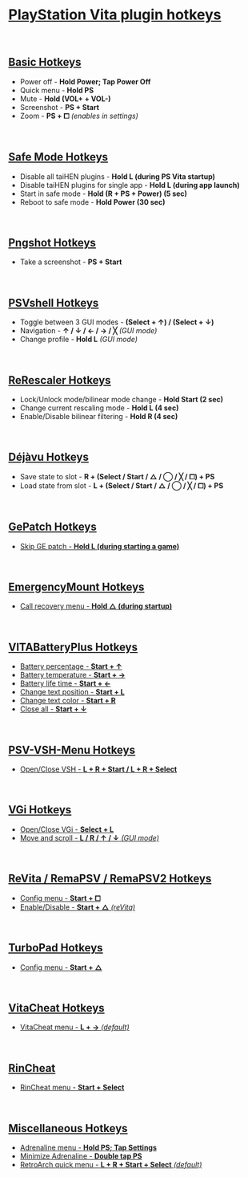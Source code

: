 # <u>PlayStation Vita plugin hotkeys</u>
<br>

## <u>Basic Hotkeys</u>
- Power off - **Hold Power; Tap Power Off**
- Quick menu - **Hold PS**
- Mute - **Hold (VOL+ + VOL-)**
- Screenshot - **PS + Start**
- Zoom - **PS + ⧠** *(enables in settings)*
<br>

## <u>Safe Mode Hotkeys</u>
- Disable all taiHEN plugins - **Hold L (during PS Vita startup)**
- Disable taiHEN plugins for single app - **Hold L (during app launch)**
- Start in safe mode - **Hold (R + PS + Power) (5 sec)**
- Reboot to safe mode - **Hold Power (30 sec)**
<br>

## <u>[Pngshot Hotkeys](https://github.com/xyzz/pngshot#usage)</u>
- Take a screenshot - **PS + Start**
<br>

## <u>[PSVshell Hotkeys](https://github.com/Electry/PSVshell#how-to-use)</u>
- Toggle between 3 GUI modes - **(Select + ↑) / (Select + ↓)**
- Navigation - **↑ / ↓ / ← / → / ╳** *(GUI mode)*
- Change profile - **Hold L** *(GUI mode)*
<br>

## <u>[ReRescaler Hotkeys](http://wololo.net/talk/viewtopic.php?f=52&t=49666)</u>
- Lock/Unlock mode/bilinear mode change - **Hold Start (2 sec)** 
- Change current rescaling mode - **Hold L (4 sec)**
- Enable/Disable bilinear filtering - **Hold R (4 sec)**
<br>

## <u>[Déjàvu Hotkeys](https://github.com/TheOfficialFloW/dejavu#saveload-state-procedure)</u>
- Save state to slot - **R + (Select / Start / △ / ◯ / ╳ / ⧠) + PS**
- Load state from slot - **L + (Select / Start / △ / ◯ / ╳ / ⧠) + PS**
<br>

## <u>[GePatch Hotkeys](https://github.com/TheOfficialFloW/GePatch#changelog-v02)
- Skip GE patch - **Hold L (during starting a game)**
<br>

## <u>[EmergencyMount Hotkeys](https://forum.devchroma.nl/index.php/topic,183.0.html)</u>
- Call recovery menu - **Hold △ (during startup)**
<br>

## <u>[VITABatteryPlus Hotkeys](https://github.com/Electric1447/VITABatteryPlus#controls)</u>
- Battery percentage - **Start + ↑**
- Battery temperature - **Start + →**
- Battery life time - **Start + ←**
- Change text position - **Start + L**
- Change text color - **Start + R**
- Close all - **Start + ↓**
<br>

## <u>[PSV-VSH-Menu Hotkeys](https://github.com/SilentNightx/PSV-VSH-Menu#installation)</u>
- Open/Close VSH - **L + R + Start / L + R + Select**
<br>

## <u>[VGi Hotkeys](https://github.com/Electry/VGi#controls)</u>
- Open/Close VGi - **Select + L**
- Move and scroll - **L / R / ↑ / ↓** *(GUI mode)*
<br>

## <u>[ReVita ](https://github.com/MERLev/reVita#usage)[/ RemaPSV ](https://wololo.net/talk/viewtopic.php?t=49752)[/ RemaPSV2 Hotkeys](https://github.com/MERLev/remaPSV2#installation)</u>
- Config menu - **Start + ⧠**
- Enable/Disable - **Start + △** *(reVita)*
<br>

## <u>[TurboPad Hotkeys](https://wololo.net/talk/viewtopic.php?t=48065)</u>
- Config menu - **Start + △**
<br>

## <u>[VitaCheat Hotkeys](https://www.cfwaifu.com/vitacheat)</u>
- VitaCheat menu - **L + →** *(default)*
<br>

## <u>[RinCheat](https://github.com/Rinnegatamante/rinCheat#controls)</u>
- RinCheat menu - **Start + Select**
<br>

## <u>Miscellaneous Hotkeys</u>
- Adrenaline menu - **Hold PS; Tap Settings**
- Minimize Adrenaline - **Double tap PS**
- RetroArch quick menu - **L + R + Start + Select** *(default)*
<br>

